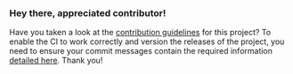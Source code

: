### Hey there, appreciated contributor!

Have you taken a look at the [contribution guidelines](https://github.com/AlexProgrammerDE/balena-minecraft-server/blob/master/CONTRIBUTING.md) for this project? To enable the CI to work correctly and version the releases of the project, you need to ensure your commit messages contain the required information [detailed here](https://github.com/AlexProgrammerDE/balena-minecraft-server/blob/master/CONTRIBUTING.md). Thank you!

